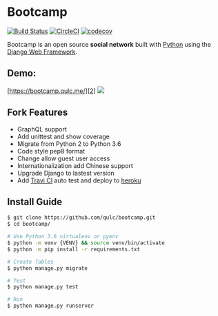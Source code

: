 # Bootcamp

[![Build Status](https://travis-ci.org/qulc/bootcamp.svg?branch=master)](https://travis-ci.org/qulc/bootcamp)
[![CircleCI](https://circleci.com/gh/qulc/bootcamp/tree/master.svg?style=svg)](https://circleci.com/gh/qulc/bootcamp/tree/master)
[![codecov](https://codecov.io/gh/qulc/bootcamp/branch/master/graph/badge.svg)](https://codecov.io/gh/qulc/bootcamp)

Bootcamp is an open source **social network** built with [Python][0] using the [Django Web Framework][1].

## Demo: 
[https://bootcamp.qulc.me/][2]
![](http://i.imgur.com/pGS1kRd.png)

## Fork Features
* GraphQL support
* Add unittest and show coverage
* Migrate from Python 2 to Python 3.6
* Code style pep8 format
* Change allow guest user access
* Internationalization add Chinese support
* Upgrade Django to lastest version
* Add [Travi CI][3] auto test and deploy to [heroku][4]

## Install Guide
```bash
$ git clone https://github.com/qulc/bootcamp.git
$ cd bootcamp/

# Use Python 3.6 virtualenv or pyenv
$ python -m venv {VENV} && source venv/bin/activate
$ python -m pip install -r requirements.txt

# Create Tables
$ python manage.py migrate

# Test
$ python manage.py test

# Run
$ python manage.py runserver
```

[0]: https://www.python.org/
[1]: https://www.djangoproject.com/
[2]: https://bootcamp.qulc.me/
[3]: https://travis-ci.org/
[4]: https://www.heroku.com
